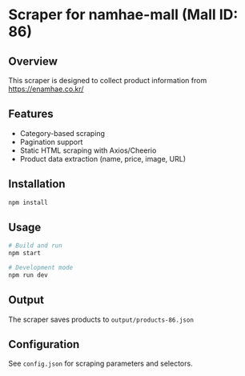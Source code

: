 # Scraper for namhae-mall (Mall ID: 86)

## Overview
This scraper is designed to collect product information from https://enamhae.co.kr/

## Features
- Category-based scraping
- Pagination support
- Static HTML scraping with Axios/Cheerio
- Product data extraction (name, price, image, URL)

## Installation
```bash
npm install
```

## Usage
```bash
# Build and run
npm start

# Development mode
npm run dev
```

## Output
The scraper saves products to `output/products-86.json`

## Configuration
See `config.json` for scraping parameters and selectors.

